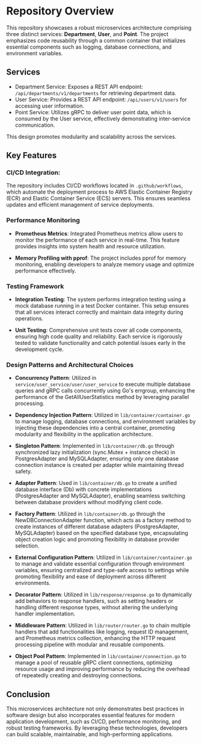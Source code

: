 # Repository Overview

This repository showcases a robust microservices architecture comprising three distinct services: **Department**, **User**, and **Point**. The project emphasizes code reusability through a common container that initializes essential components such as logging, database connections, and environment variables.

## Services
- Department Service:
  Exposes a REST API endpoint: `/api/departments/v1/departments` for retrieving department data.
- User Service:
  Provides a REST API endpoint: `/api/users/v1/users` for accessing user information.
- Point Service:
  Utilizes gRPC to deliver user point data, which is consumed by the User service, effectively demonstrating inter-service communication.

This design promotes modularity and scalability across the services.

## Key Features

### CI/CD Integration:
The repository includes CI/CD workflows located in `.github/workflows`, which automate the deployment process to AWS Elastic Container Registry (ECR) and Elastic Container Service (ECS) servers. This ensures seamless updates and efficient management of service deployments.

### Performance Monitoring
- **Prometheus Metrics**: Integrated Prometheus metrics allow users to monitor the performance of each service in real-time. This feature provides insights into system health and resource utilization.
  
- **Memory Profiling with pprof**: 
  The project includes pprof for memory monitoring, enabling developers to analyze memory usage and optimize performance effectively.

### Testing Framework
- **Integration Testing**: 
  The system performs integration testing using a mock database running in a test Docker container. This setup ensures that all services interact correctly and maintain data integrity during operations.

- **Unit Testing**: 
  Comprehensive unit tests cover all code components, ensuring high code quality and reliability. Each service is rigorously tested to validate functionality and catch potential issues early in the development cycle.

### Design Patterns and Architectural Choices
- **Concurrency Pattern**: Utilized in `service/user_service/user/user_service` to execute multiple database queries and gRPC calls concurrently using Go's errgroup, enhancing the performance of the GetAllUserStatistics method by leveraging parallel processing.

- **Dependency Injection Pattern**: Utilized in `lib/container/container.go` to manage logging, database connections, and environment variables by injecting these dependencies into a central container, promoting modularity and flexibility in the application architecture.

- **Singleton Pattern**: Implemented in `lib/container/db.go` through synchronized lazy initialization (sync.Mutex + instance check) in PostgresAdapter and MySQLAdapter, ensuring only one database connection instance is created per adapter while maintaining thread safety.

- **Adapter Pattern**: Used in `lib/container/db.go` to create a unified database interface (Db) with concrete implementations (PostgresAdapter and MySQLAdapter), enabling seamless switching between database providers without modifying client code.

- **Factory Pattern**: Utilized in `lib/container/db.go` through the NewDBConnectionAdapter function, which acts as a factory method to create instances of different database adapters (PostgresAdapter, MySQLAdapter) based on the specified database type, encapsulating object creation logic and promoting flexibility in database provider selection.

- **External Configuration Pattern**: Utilized in `lib/container/container.go` to manage and validate essential configuration through environment variables, ensuring centralized and type-safe access to settings while promoting flexibility and ease of deployment across different environments.

- **Decorator Pattern**: Utilized in `lib/response/response.go` to dynamically add behaviors to response handlers, such as setting headers or handling different response types, without altering the underlying handler implementation.

- **Middleware Pattern**: Utilized in `lib/router/router.go` to chain multiple handlers that add functionalities like logging, request ID management, and Prometheus metrics collection, enhancing the HTTP request processing pipeline with modular and reusable components. 

- **Object Pool Pattern**: Implemented in `lib/container/connection.go` to manage a pool of reusable gRPC client connections, optimizing resource usage and improving performance by reducing the overhead of repeatedly creating and destroying connections.


## Conclusion
This microservices architecture not only demonstrates best practices in software design but also incorporates essential features for modern application development, such as CI/CD, performance monitoring, and robust testing frameworks. By leveraging these technologies, developers can build scalable, maintainable, and high-performing applications.
